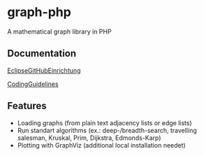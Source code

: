 # graph-php
A mathematical graph library in PHP

## Documentation
[EclipseGitHubEinrichtung](https://github.com/Flos/graph-php/wiki/EclipseGitHubEinrichtung)

[CodingGuidelines](https://github.com/Flos/graph-php/wiki/CodingGuidelines)

## Features
* Loading graphs (from plain text adjacency lists or edge lists)
* Run standart algorithms (ex.: deep-/breadth-search, travelling salesman, Kruskal, Prim, Dijkstra, Edmonds-Karp)
* Plotting with GraphViz (additional local installation needet)